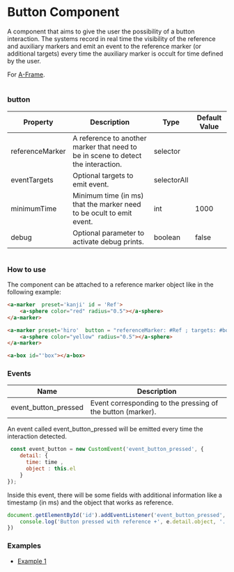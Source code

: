 # Button Component
A component that aims to give the user the possibility of a button interaction. The systems record in real time the visibility of the reference and auxiliary markers and emit an event to the reference marker (or additional targets) every time the auxiliary marker is occult for time defined by the user.

For [A-Frame](https://aframe.io).

#
### button


| Property | Description | Type | Default Value |
| -------- | ----------------- | ---- |------------- |
| referenceMarker | A reference to another marker that need to be in scene to detect the interaction. | selector |     |
| eventTargets | Optional targets to emit event. | selectorAll |  |
| minimumTime | Minimum time (in ms) that the marker need to be ocult to emit event. | int | 1000 |
| debug | Optional parameter to activate debug prints. | boolean  |false |


#
### How to use
The component can be attached to a reference  marker object like in the following example:
```html
<a-marker  preset='kanji' id = 'Ref'>
    <a-sphere color="red" radius="0.5"></a-sphere>
</a-marker>

<a-marker preset='hiro'  button = "referenceMarker: #Ref ; targets: #box; minimumTime : 1500 ; debug: false ; ">
    <a-sphere color="yellow" radius="0.5"></a-sphere>
</a-marker>

<a-box id="'box"></a-box>
```


### Events
| Name | Description |
| -------- | ----------------- |
| event_button_pressed| Event corresponding to the pressing of the button (marker).

An event called event_button_pressed will be emitted every time the interaction detected.
```js
 const event_button = new CustomEvent('event_button_pressed', {
    detail: {
      time: time ,
      object : this.el
    }
});
```
Inside this event, there will be some fields with additional information like a timestamp (in ms) and the object that works as reference.

```js
document.getElementById('id').addEventListener('event_button_pressed', e=>{
    console.log('Button pressed with reference +', e.detail.object, '. Time: ', e.detail.time)
})
```
### Examples

* [Example 1](examples/example1.html)